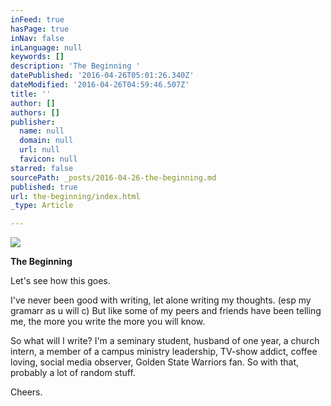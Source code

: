 ```yaml
---
inFeed: true
hasPage: true
inNav: false
inLanguage: null
keywords: []
description: 'The Beginning '
datePublished: '2016-04-26T05:01:26.340Z'
dateModified: '2016-04-26T04:59:46.507Z'
title: ''
author: []
authors: []
publisher:
  name: null
  domain: null
  url: null
  favicon: null
starred: false
sourcePath: _posts/2016-04-26-the-beginning.md
published: true
url: the-beginning/index.html
_type: Article

---
```

![](https://the-grid-user-content.s3-us-west-2.amazonaws.com/eb609e36-71a8-4e69-95a9-bf38d4bc243a.jpg)

**The Beginning**

Let's see how this goes. 

I've never been good with writing, let alone writing my thoughts. (esp my gramarr as u will c) But like some of my peers and friends have been telling me, the more you write the more you will know. 

So what will I write? I'm a seminary student, husband of one year, a church intern, a member of a campus ministry leadership, TV-show addict, coffee loving, social media observer, Golden State Warriors fan. So with that, probably a lot of random stuff. 

Cheers.